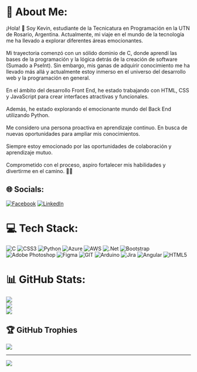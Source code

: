 # 💫 About Me:
¡Hola! 👋 Soy Kevin, estudiante de la Tecnicatura en Programación en la UTN de Rosario, Argentina. Actualmente, mi viaje en el mundo de la tecnología me ha llevado a explorar diferentes áreas emocionantes.<br><br>Mi trayectoria comenzó con un sólido dominio de C, donde aprendí las bases de la programación y la lógica detrás de la creación de software (Sumado a PseInt). Sin embargo, mis ganas de adquirir conocimiento me ha llevado más allá y actualmente estoy inmerso en el universo del desarrollo web y la programación en general.<br><br>En el ámbito del desarrollo Front End, he estado trabajando con HTML, CSS y JavaScript para crear interfaces atractivas y funcionales. <br><br>Además, he estado explorando el emocionante mundo del Back End utilizando Python.<br><br>Me considero una persona proactiva en aprendizaje continuo. En busca de nuevas oportunidades para ampliar mis conocimientos.<br><br>Siempre estoy emocionado por las oportunidades de colaboración y aprendizaje mutuo. <br><br>Comprometido con el proceso, aspiro fortalecer mis habilidades y divertirme en el camino. 🚀🌱


## 🌐 Socials:
[![Facebook](https://img.shields.io/badge/Facebook-%231877F2.svg?logo=Facebook&logoColor=white)](https://facebook.com/kevinkener07) [![LinkedIn](https://img.shields.io/badge/LinkedIn-%230077B5.svg?logo=linkedin&logoColor=white)](https://linkedin.com/in/kevinkener07) 

# 💻 Tech Stack:
![C](https://img.shields.io/badge/c-%2300599C.svg?style=for-the-badge&logo=c&logoColor=white) ![CSS3](https://img.shields.io/badge/css3-%231572B6.svg?style=for-the-badge&logo=css3&logoColor=white) ![Python](https://img.shields.io/badge/python-3670A0?style=for-the-badge&logo=python&logoColor=ffdd54) ![Azure](https://img.shields.io/badge/azure-%230072C6.svg?style=for-the-badge&logo=azure-devops&logoColor=white) ![AWS](https://img.shields.io/badge/AWS-%23FF9900.svg?style=for-the-badge&logo=amazon-aws&logoColor=white) ![.Net](https://img.shields.io/badge/.NET-5C2D91?style=for-the-badge&logo=.net&logoColor=white) ![Bootstrap](https://img.shields.io/badge/bootstrap-%23563D7C.svg?style=for-the-badge&logo=bootstrap&logoColor=white) ![Adobe Photoshop](https://img.shields.io/badge/adobephotoshop-%2331A8FF.svg?style=for-the-badge&logo=adobephotoshop&logoColor=white) 	![Figma](https://img.shields.io/badge/figma-%23F24E1E.svg?style=for-the-badge&logo=figma&logoColor=white) ![GIT](https://img.shields.io/badge/Git-fc6d26?style=for-the-badge&logo=git&logoColor=white) ![Arduino](https://img.shields.io/badge/-Arduino-00979D?style=for-the-badge&logo=Arduino&logoColor=white) ![Jira](https://img.shields.io/badge/jira-%230A0FFF.svg?style=for-the-badge&logo=jira&logoColor=white) ![Angular](https://img.shields.io/badge/angular-%23DD0031.svg?style=for-the-badge&logo=angular&logoColor=white) ![HTML5](https://img.shields.io/badge/html5-%23E34F26.svg?style=for-the-badge&logo=html5&logoColor=white)
# 📊 GitHub Stats:
![](https://github-readme-stats.vercel.app/api?username=KevinKener&theme=blueberry&hide_border=false&include_all_commits=true&count_private=true)<br/>
![](https://github-readme-streak-stats.herokuapp.com/?user=KevinKener&theme=blueberry&hide_border=false)<br/>
![](https://github-readme-stats.vercel.app/api/top-langs/?username=KevinKener&theme=blueberry&hide_border=false&include_all_commits=true&count_private=true&layout=compact)

## 🏆 GitHub Trophies
![](https://github-profile-trophy.vercel.app/?username=KevinKener&theme=tokyonight&no-frame=false&no-bg=true&margin-w=4)

---
[![](https://visitcount.itsvg.in/api?id=KevinKener&icon=0&color=0)](https://visitcount.itsvg.in)

<!-- Proudly created with GPRM ( https://gprm.itsvg.in ) -->
